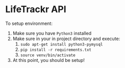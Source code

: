 # LifeTrackr API

To setup environment:
1. Make sure you have `Python3` installed
2. Make sure in your in project directory and execute: 
   1. `sudo apt-get install python3-pymysql`
   2. `pip install -r requirements.txt`
   3. `source venv/bin/activate`
3. At this point, you should be setup!
